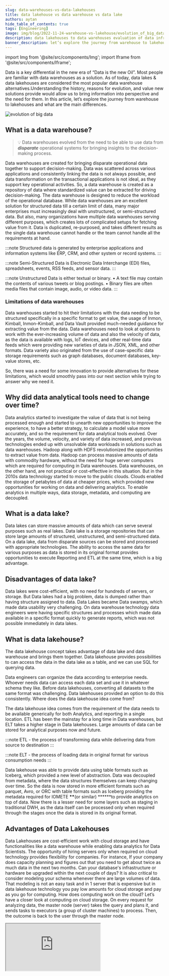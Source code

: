 ```yaml
---
slug: data-warehouses-vs-data-lakehouses
title: data lakehouse vs data warehouse vs data lake
authors: aytan
hide_table_of_contents: true
tags: [Engineering]
image: img/blog/2022-11-24-warehouse-vs-lakehouse/evolution_of_big_data.png
description: data lakehouses to data warehouses evaluation of data infrastructure and the main differences between them explained
banner_description: let’s explore the journey from warehouse to lakehouses and what are the main differences
---
```


import Img from '@site/src/components/Img';
import Iframe from '@site/src/components/Iframe';

Data is a key differential in the new era of “Data is the new Oil”. Most people are familiar with data warehouses as a solution. As of today, data lakes & data lakehouses are considered the most popular data warehouse alternatives.Understanding the history, reasons for evolution, and value new solutions provide would allow us to bring information into perspective and the need for them. In this article, let’s explore the journey from warehouse to lakehouses and what are the main differences.

<!-- truncate -->

<Img src="/img/blog/2022-11-24-warehouse-vs-lakehouse/evolution_of_big_data.png" alt="evolution of big data"/>

## What is a data warehouse?

> 💡 Data warehouses evolved from the need to be able to use data from **_disparate_** operational systems for bringing insights to the decision-making process.

Data warehouses are created for bringing disparate operational data together to support decision-making. Data was scattered across various applications and consistently linking the data is not always possible, and data transformation on the transactional applications is not ideal, as they support key operational activities. So, a data warehouse is created as a repository of data where standardized value can be extracted for driving decision-making. The data warehouse is designed to reduce the workload of the operational database. While data warehouses are an excellent solution for structured data till a certain limit of data, many major enterprises must increasingly deal with unstructured, or semi-structured data. But also, many organizations have multiple data warehouses serving different purposes, which creates lots of complicated setups for fetching value from it. Data is duplicated, re-purposed, and takes different results as the single data warehouse cannot handle or the team cannot handle all the requirements at hand.

:::note
Structured data is generated by enterprise applications and information systems like ERP, CRM, and other system or record systems.
:::

:::note
Semi-Structured Data is Electronic Data Interchange (EDI) files, spreadsheets, events, RSS feeds, and sensor data.
:::

:::note
Unstructured Data is either textual or binary. • A text file may contain the contents of various tweets or blog postings. • Binary files are often media files that contain image, audio, or video data.
:::

### Limitations of data warehouses

Data warehouses started to hit their limitations with the data needing to be structured specifically in a specific format to get value, the usage of Inmon, Kimball, Inmon-Kimball, and Data Vault provided much-needed guidance for extracting value from the data. Data warehouses need to look at options to work with the ever-increasing volume of data and also the velocity of data, as the data is available with logs, IoT devices, and other real-time data feeds which were providing new varieties of data in JSON, XML, and other formats. Data variety also originated from the use of case-specific data storage requirements such as graph databases, document databases, key-value stores, etc.

So, there was a need for some innovation to provide alternatives for these limitations, which would smoothly pass into our next section while trying to answer why we need it.

## Why did data analytical tools need to change over time?

Data analytics started to investigate the value of data that is not being processed enough and started to unearth new opportunities to improve the experience, to have a better strategy, to calculate a model value more accurately, and so the requirement for data analytical tools evolved. Over the years, the volume, velocity, and variety of data increased, and previous technologies ended up with unsolvable data workloads in solutions such as data warehouses. Hadoop along with HDFS revolutionized the opportunities to extract value from data. Hadoop can process massive amounts of data with commodity hardware, without the need for huge server computers which are required for computing in Data warehouses. Data warehouses, on the other hand, are not practical or cost-effective in this situation. But in the 2010s data technology started to move to the public clouds. Clouds enabled the storage of petabytes of data at cheaper prices, which provided new opportunities for working on data and delivering analytics. To enable analytics in multiple ways, data storage, metadata, and computing are decoupled.

## What is a data lake?

Data lakes can store massive amounts of data which can serve several purposes such as real lakes. Data lake is a storage repositories that can store large amounts of structured, unstructured, and semi-structured data. On a data lake, data from disparate sources can be stored and processed with appropriate technologies. The ability to access the same data for various purposes as data is stored in its original format provides opportunities to execute Reporting and ETL at the same time, which is a big advantage.

## Disadvantages of data lake?

Data lakes were cost-efficient, with no need for hundreds of servers, or storage. But Data lakes had a big problem, data is dumped rather than having structure assigned to data. Data Lakes became Data swamps, which made data usability very challenging. On data warehouse technology data engineers were having specific structures and processes which made data available in a specific format quickly to generate reports, which was not possible immediately in data lakes.

## What is data lakehouse?

The data lakehouse concept takes advantage of data lake and data warehouse and brings them together. Data lakehouse provides possibilities to can access the data in the data lake as a table, and we can use SQL for querying data.

Data engineers can organize the data according to enterprise needs. Whoever needs data can access each data set and use it in whatever schema they like. Before data lakehouses, converting all datasets to the same format was challenging. Data lakehouses provided an option to do this consistently. Where does the data lakehouse idea come from?

The data lakehouse idea comes from the requirement of the data needs to be available generically for both Analytics, and reporting in a single location. ETL has been the mainstay for a long time in Data warehouses, but ELT takes a higher stage in Data lakehouses. Large amounts of data can be stored for analytical purposes now and future.

:::note
ETL - the process of transforming data while delivering data from source to destination
:::

:::note
ELT - the process of loading data in original format for various consumption needs
:::

Data lakehouse was able to provide data using table formats such as Iceberg, which provided a new level of abstraction. Data was decoupled from metadata, where the data structures themselves can keep changing over time. So the data is now stored in more efficient formats such as parquet, Avro, or ORC with table formats such as Iceberg providing the metadata required for IOMETE **\*\***(or similar) **\*\***to provide analytics on top of data. Now there is a lesser need for some layers such as staging in traditional DWH, as the data itself can be processed only when required through the stages once the data is stored in its original format.

## **Advantages of Data Lakehouses**

Data Lakehouses are cost-efficient work with cloud storage and have functionalities like a data warehouse while enabling data analytics for Data Scientists. The opportunity of hiring servers only when required on cloud technology provides flexibility for companies. For instance, If your company does capacity planning and figures out that you need to get about twice as much data in the next two months. Can your database's infrastructure or hardware be upgraded within the next couple of days? It is also critical to consider modeling your schema whenever there are large volumes of data. That modeling is not an easy task and in 1 server that is expensive but in data lakehouse technology you pay low amounts for cloud storage and pay as you go for computing. How does computing work on the cloud? Let’s have a closer look at computing on cloud storage. On every request for analyzing data, the master node (server) takes the query and plans it, and sends tasks to executors (a group of cluster machines) to process. Then, the outcome is back to the user through the master node.

<Iframe title="How Warehouse Clusters Work | IOMETE" src="https://www.youtube.com/embed/RHeBvzW2y-k"/>

## What are the differences between a data lakehouse and a data warehouse?

To sum up, the graph below shows the main differences between data warehouses and data lake houses:

<Img src="/img/blog/2022-11-24-warehouse-vs-lakehouse/lakehouse-vs-warehouse.png" alt="data lakehouse vs data warehouse"/>

## What is an IOMETE Modern Data Platform?

Modern Data Platform can take data from streaming, batch data, and stitch it together for delivering multiple values. We can support you in your endeavor to provide the right setup to bring your raw data (crude oil) into usable oil through data lakehouse implementation at a very **_affordable_** price.

<Iframe title="Serverless Lakehouse | IOMETE" src="https://www.youtube.com/embed/RoDj7n01FpQ"/>

Let’s get connected for taking the journey towards enabling your organization for bringing value out of data.
